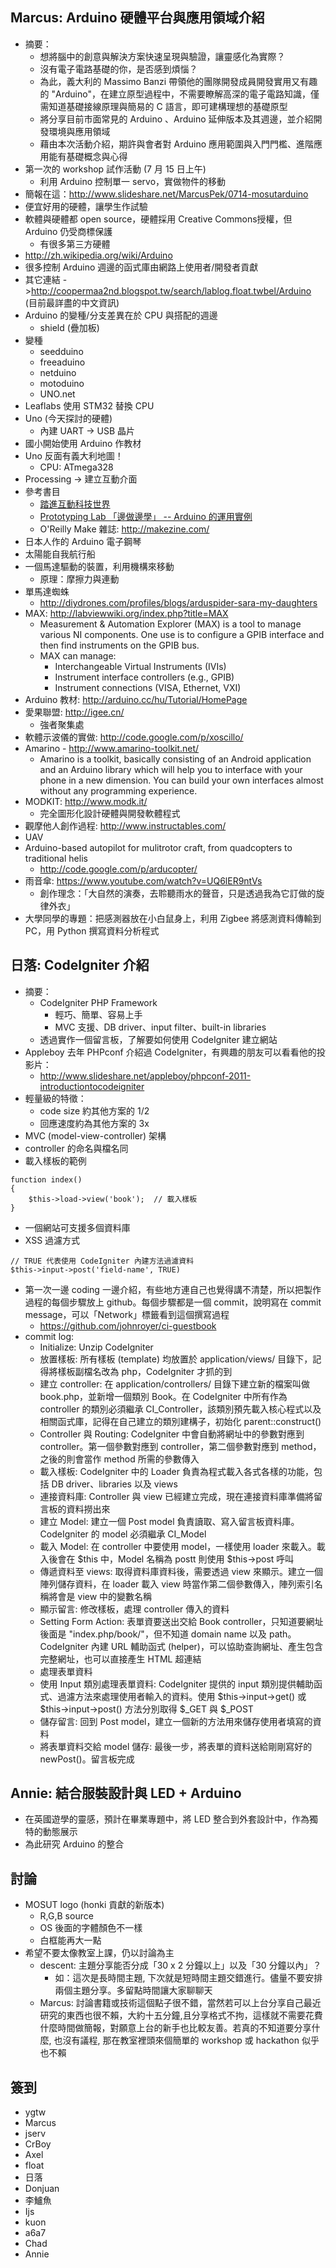 ## Marcus: Arduino 硬體平台與應用領域介紹 ##
  * 摘要：
    * 想將腦中的創意與解決方案快速呈現與驗證，讓靈感化為實際？
    * 沒有電子電路基礎的你，是否感到煩惱？
    * 為此，義大利的 Massimo Banzi 帶領他的團隊開發成員開發實用又有趣的 "Arduino"，在建立原型過程中，不需要瞭解高深的電子電路知識，僅需知道基礎接線原理與簡易的 C 語言，即可建構理想的基礎原型
    * 將分享目前市面常見的 Arduino 、Arduino 延伸版本及其週邊，並介紹開發環境與應用領域
    * 藉由本次活動介紹，期許與會者對 Arduino 應用範圍與入門門檻、進階應用能有基礎概念與心得
  * 第一次的 workshop 試作活動 (7 月 15 日上午)
    * 利用 Arduino 控制單一 servo，實做物件的移動
  * 簡報在這：http://www.slideshare.net/MarcusPek/0714-mosutarduino
  * 便宜好用的硬體，讓學生作試驗
  * 軟體與硬體都 open source，硬體採用 Creative Commons授權，但 Arduino 仍受商標保護
    * 有很多第三方硬體
  * http://zh.wikipedia.org/wiki/Arduino
  * 很多控制 Arduino 週邊的函式庫由網路上使用者/開發者貢獻
  * 其它連結 ->http://coopermaa2nd.blogspot.tw/search/lablog.float.twbel/Arduino (目前最詳盡的中文資訊)
  * Arduino 的變種/分支差異在於 CPU 與搭配的週邊
    * shield (疊加板)
  * 變種
    * seedduino
    * freeaduino
    * netduino
    * motoduino
    * UNO.net
  * Leaflabs 使用 STM32 替換 CPU
  * Uno (今天探討的硬體)
    * 內建 UART -> USB 晶片
  * 國小開始使用  Arduino 作教材
  * Uno 反面有義大利地圖！
    * CPU: ATmega328
  * Processing -> 建立互動介面
  * 參考書目
    * [踏進互動科技世界](http://www.books.com.tw/exep/prod/booksfile.php?item=0010446252)
    * [Prototyping Lab 「邊做邊學」 -- Arduino 的運用實例](http://www.books.com.tw/exep/prod/booksfile.php?item=0010550967)
    * O'Reilly Make 雜誌: http://makezine.com/
  * 日本人作的 Arduino 電子鋼琴
  * 太陽能自我航行船
  * 一個馬達驅動的裝置，利用機構來移動
    * 原理：摩擦力與連動
  * 單馬達蜘蛛
    * http://diydrones.com/profiles/blogs/arduspider-sara-my-daughters
  * MAX: http://labviewwiki.org/index.php?title=MAX
    * Measurement & Automation Explorer (MAX) is a tool to manage  various NI components.  One use is to configure a GPIB interface and  then find instruments on the GPIB bus.
    * MAX can manage:
      * Interchangeable Virtual Instruments (IVIs)
      * Instrument interface controllers (e.g., GPIB)
      * Instrument connections (VISA, Ethernet, VXI)
  * Arduino 教材: http://arduino.cc/hu/Tutorial/HomePage
  * 愛果聯盟: http://igee.cn/
    * 強者聚集處
  * 軟體示波儀的實做: http://code.google.com/p/xoscillo/
  * Amarino - http://www.amarino-toolkit.net/
    * Amarino is a toolkit, basically consisting of an Android application and  an Arduino library which will help you to interface with your phone in a  new dimension. You can build your own interfaces almost without any programming experience.
  * MODKIT: http://www.modk.it/
    * 完全圖形化設計硬體與開發軟體程式
  * 觀摩他人創作過程: http://www.instructables.com/
  * UAV
  * Arduino-based autopilot for mulitrotor craft, from quadcopters to traditional helis
    * http://code.google.com/p/arducopter/
  * 雨音傘: https://www.youtube.com/watch?v=UQ6lER9ntVs
    * 創作理念：「大自然的演奏，去聆聽雨水的聲音，只是透過我為它訂做的旋律外衣」
  * 大學同學的專題：把感測器放在小白鼠身上，利用 Zigbee 將感測資料傳輸到 PC，用 Python 撰寫資料分析程式

## 日落: CodeIgniter 介紹 ##
  * 摘要：
    * CodeIgniter PHP Framework
      * 輕巧、簡單、容易上手
      * MVC 支援、DB driver、input filter、built-in libraries
    * 透過實作一個留言板，了解要如何使用 CodeIgniter 建立網站
  * Appleboy 去年 PHPconf 介紹過 CodeIgniter，有興趣的朋友可以看看他的投影片：
    * http://www.slideshare.net/appleboy/phpconf-2011-introductiontocodeigniter
  * 輕量級的特徵：
    * code size 約其他方案的 1/2
    * 回應速度約為其他方案的 3x
  * MVC (model-view-controller) 架構
  * controller 的命名與檔名同
  * 載入樣板的範例
```
function index()
{
    $this->load->view('book');  // 載入樣板
}
```
  * 一個網站可支援多個資料庫
  * XSS 過濾方式
```
// TRUE 代表使用 CodeIgniter 內建方法過濾資料
$this->input->post('field-name', TRUE) 
```
  * 第一次一邊 coding 一邊介紹，有些地方連自己也覺得講不清楚，所以把製作過程的每個步驟放上 github。每個步驟都是一個 commit，說明寫在 commit message，可以「Network」標籤看到這個撰寫過程
    * https://github.com/johnroyer/ci-guestbook
  * commit log:
    * Initialize: Unzip CodeIgniter
    * 放置樣板: 所有樣板 (template) 均放置於 application/views/ 目錄下，記得將樣板副檔名改為 php，CodeIgniter 才抓的到
    * 建立 controller: 在 application/controllers/ 目錄下建立新的檔案叫做 book.php，並新增一個類別 Book。在 CodeIgniter 中所有作為 controller 的類別必須繼承 CI\_Controller，該類別預先載入核心程式以及相關函式庫，記得在自己建立的類別建構子，初始化 parent::construct()
    * Controller 與 Routing: CodeIgniter 中會自動將網址中的參數對應到 controller。第一個參數對應到 controller，第二個參數對應到 method，之後的則會當作 method 所需的參數傳入
    * 載入樣板: CodeIgniter 中的 Loader 負責為程式載入各式各樣的功能，包括 DB driver、libraries 以及 views
    * 連接資料庫: Controller 與 view 已經建立完成，現在連接資料庫準備將留言板的資料撈出來
    * 建立 Model: 建立一個 Post model 負責讀取、寫入留言板資料庫。CodeIgniter 的 model 必須繼承 CI\_Model
    * 載入 Model: 在 controller 中要使用 model，一樣使用 loader 來載入。載入後會在 $this 中，Model 名稱為 postt 則使用 $this->post 呼叫
    * 傳遞資料至 views: 取得資料庫資料後，需要透過 view 來顯示。建立一個陣列儲存資料，在 loader 載入 view 時當作第二個參數傳入，陣列索引名稱將會是 view 中的變數名稱
    * 顯示留言: 修改樣板，處理 controller 傳入的資料
    * Setting Form Action: 表單資要送出交給 Book controller，只知道要網址後面是 "index.php/book/"，但不知道 domain name 以及 path。CodeIgniter 內建 URL 輔助函式 (helper)，可以協助查詢網址、產生包含完整網址，也可以直接產生 HTML 超連結
    * 處理表單資料
    * 使用 Input 類別處理表單資料: CodeIgniter 提供的 input 類別提供輔助函式、過濾方法來處理使用者輸入的資料。使用 $this->input->get() 或 $this->input->post() 方法分別取得 $_GET 與 $_POST
    * 儲存留言: 回到 Post model，建立一個新的方法用來儲存使用者填寫的資料
    * 將表單資料交給 model 儲存: 最後一步，將表單的資料送給剛剛寫好的 newPost()。留言板完成

## Annie: 結合服裝設計與 LED + Arduino ##
  * 在英國遊學的靈感，預計在畢業專題中，將 LED 整合到外套設計中，作為獨特的動態展示
  * 為此研究 Arduino 的整合

## 討論 ##
  * MOSUT logo (honki 貢獻的新版本)
    * R,G,B source
    * OS 後面的字體顏色不一樣
    * 白框能再大一點
  * 希望不要太像教室上課，仍以討論為主
    * descent: 主題分享能否分成「30 x 2 分鐘以上」以及「30 分鐘以內」？
      * 如：這次是長時間主題, 下次就是短時間主題交錯進行。儘量不要安排兩個主題分享。多留點時間讓大家聊聊天
    * Marcus: 討論書籍或技術這個點子很不錯，當然若可以上台分享自己最近研究的東西也很不賴，大約十五分鐘,且分享格式不拘，這樣就不需要花費什麼時間做簡報，對願意上台的新手也比較友善。若真的不知道要分享什麼, 也沒有議程, 那在教室裡頭來個簡單的 workshop 或 hackathon 似乎也不賴

## 簽到 ##
  * ygtw
  * Marcus
  * jserv
  * CrBoy
  * Axel
  * float
  * 日落
  * Donjuan
  * 李鱸魚
  * Ijs
  * kuon
  * a6a7
  * Chad
  * Annie
